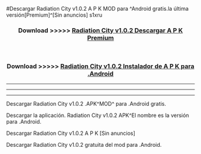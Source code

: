 #Descargar Radiation City v1.0.2 A P K MOD para ^Android gratis.la última versión[Premium]^[Sin anuncios] s1xru



<div align="center">
<h3>Download >>>>> <a href="https://es-web.web.app/?es= Radiation City v1.0.2">Radiation City v1.0.2 Descargar A P K Premium</a></h3><br>

<h3>Download >>>>> <a href="https://es-web.web.app/?es= Radiation City v1.0.2">Radiation City v1.0.2 Instalador de A P K para .Android</a></h3>
</div>


----------------------------------------------------------

----------------------------------------------------------

----------------------------------------------------------

Descargar Radiation City v1.0.2 .APK^MOD^ para .Android gratis.

Descargar la aplicación. Radiation City v1.0.2 APK^El nombre es la versión para .Android.

Descargar Radiation City v1.0.2 A P K [Sin anuncios]

Descargar Radiation City v1.0.2 gratuita del mod para .Android.